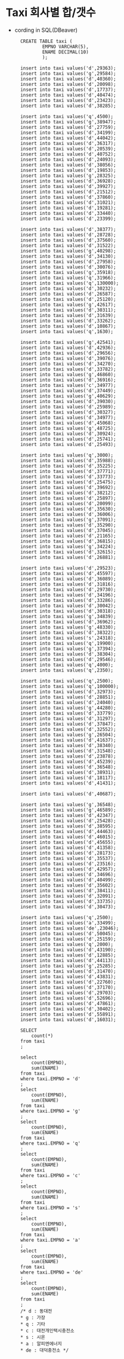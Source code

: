 # Taxi 회사별 합/갯수


* cording in SQL(DBeaver)

        CREATE TABLE taxi (
                EMPNO VARCHAR(5),
                ENAME DECIMAL(10) 
                );

        insert into taxi values('d',29363);
        insert into taxi values('g',29584);
        insert into taxi values('d',40360);
        insert into taxi values('d',20098);
        insert into taxi values('d',17737);
        insert into taxi values('d',40474);
        insert into taxi values('d',23423);
        insert into taxi values('d',38285);

        insert into taxi values('q',4500);
        insert into taxi values('g',38947);
        insert into taxi values('d',27759);
        insert into taxi values('d',34199);
        insert into taxi values('d',44042);
        insert into taxi values('d',36317);
        insert into taxi values('d',20539);
        insert into taxi values('d',40752);
        insert into taxi values('d',24093);
        insert into taxi values('d',38056);
        insert into taxi values('d',19853);
        insert into taxi values('g',28325);
        insert into taxi values('d',36928);
        insert into taxi values('d',39927);
        insert into taxi values('d',21512);
        insert into taxi values('d',37860);
        insert into taxi values('d',31021);
        insert into taxi values('d',19281);
        insert into taxi values('d',33440);
        insert into taxi values('d',23399);

        insert into taxi values('d',38377);
        insert into taxi values('d',28728);
        insert into taxi values('d',37560);
        insert into taxi values('d',31522);
        insert into taxi values('g',40298);
        insert into taxi values('d',34130);
        insert into taxi values('d',27958);
        insert into taxi values('d',30076);
        insert into taxi values('g',35918);
        insert into taxi values('q',31966);
        insert into taxi values('q',130000);
        insert into taxi values('d',30232);
        insert into taxi values('d',26587);
        insert into taxi values('d',25120);
        insert into taxi values('g',42617);
        insert into taxi values('d',30311);
        insert into taxi values('d',31639);
        insert into taxi values('d',33262);
        insert into taxi values('d',10867);
        insert into taxi values('q',1630);

        insert into taxi values('g',42541);
        insert into taxi values('d',42936);
        insert into taxi values('d',29656);
        insert into taxi values('d',39076);
        insert into taxi values('d',34270);
        insert into taxi values('d',33782);
        insert into taxi values('g',46860);
        insert into taxi values('d',36916);
        insert into taxi values('c',34977);
        insert into taxi values('d',37449);
        insert into taxi values('g',40629);
        insert into taxi values('d',39030);
        insert into taxi values('d',25989);
        insert into taxi values('d',30327);
        insert into taxi values('d',34977);
        insert into taxi values('d',45068);
        insert into taxi values('g',48725);
        insert into taxi values('d',30924);
        insert into taxi values('d',25741);
        insert into taxi values('d',25493);

        insert into taxi values('q',3000);
        insert into taxi values('d',35988);
        insert into taxi values('d',35225);
        insert into taxi values('d',37771);
        insert into taxi values('d',33773);
        insert into taxi values('d',25475);
        insert into taxi values('d',39692);
        insert into taxi values('d',38212);
        insert into taxi values('d',25897);
        insert into taxi values('d',20099);
        insert into taxi values('d',35630);
        insert into taxi values('d',36006);
        insert into taxi values('g',37091);
        insert into taxi values('d',35290);
        insert into taxi values('d',37045);
        insert into taxi values('d',21165);
        insert into taxi values('d',36815);
        insert into taxi values('g',34224);
        insert into taxi values('d',32615);
        insert into taxi values('d',26881);

        insert into taxi values('d',29523);
        insert into taxi values('d',45597);
        insert into taxi values('d',36089);
        insert into taxi values('d',31816);
        insert into taxi values('d',29730);
        insert into taxi values('d',34196);
        insert into taxi values('d',33286);
        insert into taxi values('d',30042);
        insert into taxi values('d',30318);
        insert into taxi values('g',34839);
        insert into taxi values('d',36962);
        insert into taxi values('g',48330);
        insert into taxi values('d',38322);
        insert into taxi values('s',24318);
        insert into taxi values('q',19900);
        insert into taxi values('g',37394);
        insert into taxi values('d',38304);
        insert into taxi values('d',29546);
        insert into taxi values('q',4000);
        insert into taxi values('q',2350);

        insert into taxi values('q',2500);
        insert into taxi values('q',100000);
        insert into taxi values('d',32973);
        insert into taxi values('d',28851);
        insert into taxi values('d',24040);
        insert into taxi values('g',44280);
        insert into taxi values('d',33779);
        insert into taxi values('d',31297);
        insert into taxi values('d',37847);
        insert into taxi values('d',32552);
        insert into taxi values('g',26504);
        insert into taxi values('d',41637);
        insert into taxi values('d',38340);
        insert into taxi values('d',31548);
        insert into taxi values('d',23878);
        insert into taxi values('d',45239);
        insert into taxi values('d',36548);
        insert into taxi values('d',38931);
        insert into taxi values('d',18117);
        insert into taxi values('d',41431);

        insert into taxi values('d',40687);

        insert into taxi values('g',36548);
        insert into taxi values('g',46589);
        insert into taxi values('d',42347);
        insert into taxi values('d',25428);
        insert into taxi values('d',38595);
        insert into taxi values('d',44463);
        insert into taxi values('d',46015);
        insert into taxi values('d',45655);
        insert into taxi values('d',41358);
        insert into taxi values('d',28173);
        insert into taxi values('d',35537);
        insert into taxi values('d',23516);
        insert into taxi values('d',42957);
        insert into taxi values('d',34696);
        insert into taxi values('d',40499);
        insert into taxi values('d',35602);
        insert into taxi values('d',38411);
        insert into taxi values('d',32091);
        insert into taxi values('d',33735);
        insert into taxi values('d',30473);

        insert into taxi values('q',2500);
        insert into taxi values('a',33499);
        insert into taxi values('de',23046);
        insert into taxi values('d',50045);
        insert into taxi values('d',25159);
        insert into taxi values('q',2000);
        insert into taxi values('d',43190);
        insert into taxi values('d',12885);
        insert into taxi values('d',44113);
        insert into taxi values('g',25285);
        insert into taxi values('d',31470);
        insert into taxi values('d',43831);
        insert into taxi values('d',22760);
        insert into taxi values('d',37170);
        insert into taxi values('d',29703);
        insert into taxi values('d',52696);
        insert into taxi values('d',47861);
        insert into taxi values('d',30402);
        insert into taxi values('d',55891);
        insert into taxi values('d',16031);

        SELECT 
            count(*)
        from taxi
        ;

        select
            count(EMPNO),
            sum(ENAME)
        from taxi
        where taxi.EMPNO = 'd'
        ;
        select
            count(EMPNO),
            sum(ENAME)
        from taxi
        where taxi.EMPNO = 'g'
        ;
        select
            count(EMPNO),
            sum(ENAME)
        from taxi
        where taxi.EMPNO = 'q'
        ;
        select
            count(EMPNO),
            sum(ENAME)
        from taxi
        where taxi.EMPNO = 'c'
        ;
        select
            count(EMPNO),
            sum(ENAME)
        from taxi
        where taxi.EMPNO = 's'
        ;
        select
            count(EMPNO),
            sum(ENAME)
        from taxi
        where taxi.EMPNO = 'a'
        ;
        select
            count(EMPNO),
            sum(ENAME)
        from taxi
        where taxi.EMPNO = 'de'
        ;
        select
            count(EMPNO),
            sum(ENAME)
        from taxi
        ;
        /* d : 동대전
        * g : 가장
        * q : 기타
        * c : 대전개인택시충전소
        * s : 시온
        * a : 알피엔에너지
        * de : 대덕충전소 */  